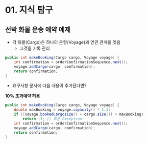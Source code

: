 # 01. 지식 탐구

## 선박 화물 운송 예약 예제
* 각 화물(Cargo)은 하나의 운항(Voyage)과 연관 관계를 맺음
  * 그것을 기록 관리
```java
public int makeBooking(Cargo cargo, Voyage voyage) {
    int confirmation = orderConfirmationSequence.next();
    voyage.addCargo(cargo, confirmation);
    return confirmation;
}
```

* 요구사항 문서에 다음 내용이 추가된다면?   
  

**10% 초과예약 허용**


```java
public int makeBooking(Cargo cargo, Voyage voyage) {
    double maxBooking = voyage.capacity() * 1.1;
    if ((voyage.bookedCargosize() + cargo.size()) > maxBooking)
        return -1; // 혹은 Exception
    int confirmation = orderConfirmationSequence.next();
    voyage.addCargo(cargo, confirmation);
    return confirmation;
}
```

